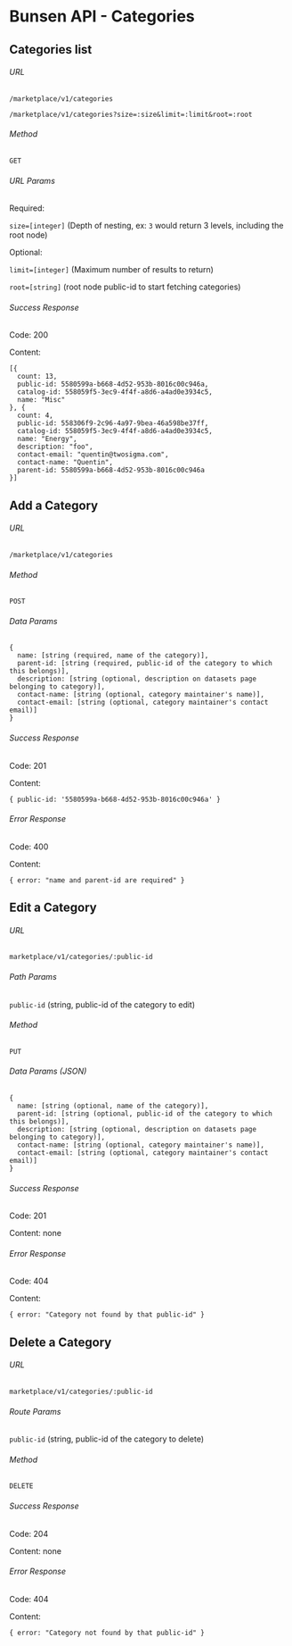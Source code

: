 # Bunsen API - Categories

## Categories list

###### URL

`/marketplace/v1/categories`

`/marketplace/v1/categories?size=:size&limit=:limit&root=:root`

###### Method

`GET`

###### URL Params

Required:

`size=[integer]` (Depth of nesting, ex: `3` would return 3 levels, including the root node)

Optional:

`limit=[integer]` (Maximum number of results to return)

`root=[string]` (root node public-id to start fetching categories)

###### Success Response

Code: 200

Content:
```
[{
  count: 13,
  public-id: 5580599a-b668-4d52-953b-8016c00c946a,
  catalog-id: 558059f5-3ec9-4f4f-a8d6-a4ad0e3934c5,
  name: "Misc"
}, {
  count: 4,
  public-id: 558306f9-2c96-4a97-9bea-46a598be37ff,
  catalog-id: 558059f5-3ec9-4f4f-a8d6-a4ad0e3934c5,
  name: "Energy",
  description: "foo",
  contact-email: "quentin@twosigma.com",
  contact-name: "Quentin",
  parent-id: 5580599a-b668-4d52-953b-8016c00c946a
}]
```

## Add a Category

###### URL

`/marketplace/v1/categories`

###### Method

`POST`

###### Data Params

```
{
  name: [string (required, name of the category)],
  parent-id: [string (required, public-id of the category to which this belongs)],
  description: [string (optional, description on datasets page belonging to category)],
  contact-name: [string (optional, category maintainer's name)],
  contact-email: [string (optional, category maintainer's contact email)]
}
```

###### Success Response

Code: 201

Content:
```
{ public-id: '5580599a-b668-4d52-953b-8016c00c946a' }
```

###### Error Response

Code: 400

Content:
```
{ error: "name and parent-id are required" }
```

## Edit a Category

###### URL

`marketplace/v1/categories/:public-id`

###### Path Params

`public-id` (string, public-id of the category to edit)

###### Method

`PUT`

###### Data Params (JSON)

```
{
  name: [string (optional, name of the category)],
  parent-id: [string (optional, public-id of the category to which this belongs)],
  description: [string (optional, description on datasets page belonging to category)],
  contact-name: [string (optional, category maintainer's name)],
  contact-email: [string (optional, category maintainer's contact email)]
}
```

###### Success Response

Code: 201

Content: none

###### Error Response

Code: 404

Content:
```
{ error: "Category not found by that public-id" }
```

## Delete a Category

###### URL

`marketplace/v1/categories/:public-id`

###### Route Params

`public-id` (string, public-id of the category to delete)

###### Method

`DELETE`

###### Success Response

Code: 204

Content: none

###### Error Response

Code: 404

Content:
```
{ error: "Category not found by that public-id" }
```
